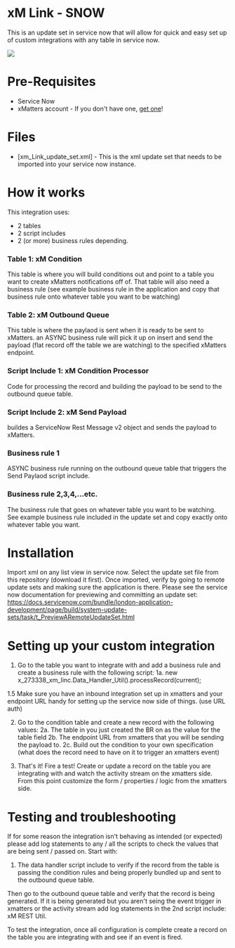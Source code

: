 # xM Link - SNOW
This is an update set in service now that will allow for quick and easy set up of custom integrations with any table in service now.

<kbd>
  <img src="https://github.com/xmatters/xMatters-Labs/raw/master/media/disclaimer.png">
</kbd>

# Pre-Requisites
* Service Now
* xMatters account - If you don't have one, [get one](https://www.xmatters.com)!

# Files
* [xm_Link_update_set.xml] - This is the xml update set that needs to be imported into your service now instance.

# How it works
This integration uses:
 - 2 tables
 - 2 script includes
 - 2 (or more) business rules depending. 

### Table 1: xM Condition 
This table is where you will build conditions out and point to a table you want to create xMatters notifications off of. That table will also need a business rule (see example business rule in the application and copy that business rule onto whatever table you want to be watching)
### Table 2: xM Outbound Queue 
This table is where the paylaod is sent when it is ready to be sent to xMatters. an ASYNC business rule will pick it up on insert and send the payload (flat record off the table we are watching) to the specified xMatters endpoint.

### Script Include 1: xM Condition Processor
Code for processing the record and building the payload to be send to the outbound queue table.
### Script Include 2: xM Send Payload
buildes a ServiceNow Rest Message v2 object and sends the payload to xMatters.

### Business rule 1
ASYNC business rule running on the outbound queue table that triggers the Send Paylaod script include.
### Business rule 2,3,4,...etc. 
The business rule that goes on whatever table you want to be watching. See example business rule included in the update set and copy exactly onto whatever table you want.

# Installation
Import xml on any list view in service now. Select the update set file from this repository (download it first).
Once imported, verify by going to remote update sets and making sure the application is there. Please see the service now documentation for previewing and committing an update set: https://docs.servicenow.com/bundle/london-application-development/page/build/system-update-sets/task/t_PreviewARemoteUpdateSet.html 

# Setting up your custom integration
1. Go to the table you want to integrate with and add a business rule and create a business rule with the following script:
   1a. new x_273338_xm_linc.Data_Handler_Util().processRecord(current);
   
1.5 Make sure you have an inbound integration set up in xmatters and your endpoint URL handy for setting up the service now side of things. (use URL auth)

2. Go to the condition table and create a new record with the following values:
   2a. The table in you just created the BR on as the value for the table field
   2b. The endpoint URL from xmatters that you will be sending the payload to.
   2c. Build out the condition to your own specification (what does the record need to have on it to trigger an xmatters event)
   
3. That's it! Fire a test! Create or update a record on the table you are integrating with and watch the activity stream on the xmatters side. From this point customize the form / properties / logic from the xmatters side.

# Testing and troubleshooting
If for some reason the integration isn't behaving as intended (or expected) please add log statements to any / all the scripts to check the values that are being sent / passed on. Start with:

1. The data handler script include to verify if the record from the table is passing the condition rules and being properly bundled up and sent to the outbound queue table.

Then go to the outbound queue table and verify that the record is being generated. If it is being generated but you aren't seing the event trigger in xmatters or the activity stream add log statements in the 2nd script include: xM REST Util.

To test the integration, once all configuration is complete create a record on the table you are integrating with and see if an event is fired.
